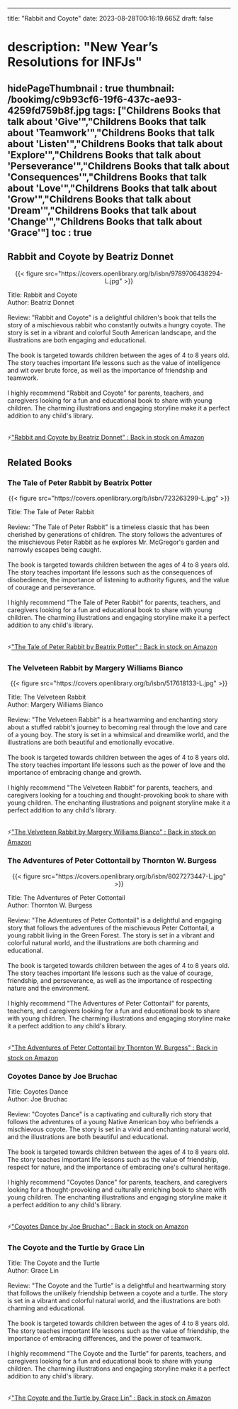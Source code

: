 
---
title: "Rabbit and Coyote"
date: 2023-08-28T00:16:19.665Z
draft: false
# description: "New Year’s Resolutions for INFJs"
hidePageThumbnail : true
thumbnail: /bookimg/c9b93cf6-19f6-437c-ae93-4259fd759b8f.jpg
tags: ["Childrens Books that talk about 'Give'","Childrens Books that talk about 'Teamwork'","Childrens Books that talk about 'Listen'","Childrens Books that talk about 'Explore'","Childrens Books that talk about 'Perseverance'","Childrens Books that talk about 'Consequences'","Childrens Books that talk about 'Love'","Childrens Books that talk about 'Grow'","Childrens Books that talk about 'Dream'","Childrens Books that talk about 'Change'","Childrens Books that talk about 'Grace'"]
toc : true
---
## Rabbit and Coyote by Beatriz Donnet

<center>
{{< figure src="https://covers.openlibrary.org/b/isbn/9789706438294-L.jpg" >}}
</center>

Title: Rabbit and Coyote</br>
Author: Beatriz Donnet</br></br>
Review: "Rabbit and Coyote" is a delightful children's book that tells the story of a mischievous rabbit who constantly outwits a hungry coyote. The story is set in a vibrant and colorful South American landscape, and the illustrations are both engaging and educational.</br></br>
The book is targeted towards children between the ages of 4 to 8 years old. The story teaches important life lessons such as the value of intelligence and wit over brute force, as well as the importance of friendship and teamwork.</br></br>
I highly recommend "Rabbit and Coyote" for parents, teachers, and caregivers looking for a fun and educational book to share with young children. The charming illustrations and engaging storyline make it a perfect addition to any child's library.</br></br>

<p>⚡<a id="aflink" href="https://www.amazon.com/gp/search?ie=UTF8&tag=klayu00-20&linkCode=ur2&linkId=6639bed89a8ad8dd2705e40644eb43d3&camp=1789&creative=9325&index=books&keywords=Rabbit and Coyote by Beatriz Donnet" class="one" target="_blank" title='"Rabbit and Coyote by Beatriz Donnet" : Back in stock on Amazon'>"Rabbit and Coyote by Beatriz Donnet" : Back in stock on Amazon</a></p>

## Related Books
### The Tale of Peter Rabbit by Beatrix Potter
<center>
{{< figure src="https://covers.openlibrary.org/b/isbn/723263299-L.jpg" >}}
</center>

Title: The Tale of Peter Rabbit</br></br>
Review: "The Tale of Peter Rabbit" is a timeless classic that has been cherished by generations of children. The story follows the adventures of the mischievous Peter Rabbit as he explores Mr. McGregor's garden and narrowly escapes being caught.</br></br>
The book is targeted towards children between the ages of 4 to 8 years old. The story teaches important life lessons such as the consequences of disobedience, the importance of listening to authority figures, and the value of courage and perseverance.</br></br>
I highly recommend "The Tale of Peter Rabbit" for parents, teachers, and caregivers looking for a fun and educational book to share with young children. The charming illustrations and engaging storyline make it a perfect addition to any child's library.</br></br>

<p>⚡<a id="aflink" href="https://www.amazon.com/gp/search?ie=UTF8&tag=klayu00-20&linkCode=ur2&linkId=6639bed89a8ad8dd2705e40644eb43d3&camp=1789&creative=9325&index=books&keywords=The Tale of Peter Rabbit by Beatrix Potter" class="one" target="_blank" title='"The Tale of Peter Rabbit by Beatrix Potter" : Back in stock on Amazon'>"The Tale of Peter Rabbit by Beatrix Potter" : Back in stock on Amazon</a></p>

### The Velveteen Rabbit by Margery Williams Bianco
<center>
{{< figure src="https://covers.openlibrary.org/b/isbn/517618133-L.jpg" >}}
</center>

Title: The Velveteen Rabbit</br>
Author: Margery Williams Bianco</br></br>
Review: "The Velveteen Rabbit" is a heartwarming and enchanting story about a stuffed rabbit's journey to becoming real through the love and care of a young boy. The story is set in a whimsical and dreamlike world, and the illustrations are both beautiful and emotionally evocative.</br></br>
The book is targeted towards children between the ages of 4 to 8 years old. The story teaches important life lessons such as the power of love and the importance of embracing change and growth.</br></br>
I highly recommend "The Velveteen Rabbit" for parents, teachers, and caregivers looking for a touching and thought-provoking book to share with young children. The enchanting illustrations and poignant storyline make it a perfect addition to any child's library.</br></br>

<p>⚡<a id="aflink" href="https://www.amazon.com/gp/search?ie=UTF8&tag=klayu00-20&linkCode=ur2&linkId=6639bed89a8ad8dd2705e40644eb43d3&camp=1789&creative=9325&index=books&keywords=The Velveteen Rabbit by Margery Williams Bianco" class="one" target="_blank" title='"The Velveteen Rabbit by Margery Williams Bianco" : Back in stock on Amazon'>"The Velveteen Rabbit by Margery Williams Bianco" : Back in stock on Amazon</a></p>

### The Adventures of Peter Cottontail by Thornton W. Burgess
<center>
{{< figure src="https://covers.openlibrary.org/b/isbn/8027273447-L.jpg" >}}
</center>

Title: The Adventures of Peter Cottontail</br>
Author: Thornton W. Burgess</br></br>
Review: "The Adventures of Peter Cottontail" is a delightful and engaging story that follows the adventures of the mischievous Peter Cottontail, a young rabbit living in the Green Forest. The story is set in a vibrant and colorful natural world, and the illustrations are both charming and educational.</br></br>
The book is targeted towards children between the ages of 4 to 8 years old. The story teaches important life lessons such as the value of courage, friendship, and perseverance, as well as the importance of respecting nature and the environment.</br></br>
I highly recommend "The Adventures of Peter Cottontail" for parents, teachers, and caregivers looking for a fun and educational book to share with young children. The charming illustrations and engaging storyline make it a perfect addition to any child's library.</br></br>

<p>⚡<a id="aflink" href="https://www.amazon.com/gp/search?ie=UTF8&tag=klayu00-20&linkCode=ur2&linkId=6639bed89a8ad8dd2705e40644eb43d3&camp=1789&creative=9325&index=books&keywords=The Adventures of Peter Cottontail by Thornton W. Burgess" class="one" target="_blank" title='"The Adventures of Peter Cottontail by Thornton W. Burgess" : Back in stock on Amazon'>"The Adventures of Peter Cottontail by Thornton W. Burgess" : Back in stock on Amazon</a></p>

### Coyotes Dance by Joe Bruchac
Title: Coyotes Dance</br>
Author: Joe Bruchac</br></br>
Review: "Coyotes Dance" is a captivating and culturally rich story that follows the adventures of a young Native American boy who befriends a mischievous coyote. The story is set in a vivid and enchanting natural world, and the illustrations are both beautiful and educational.</br></br>
The book is targeted towards children between the ages of 4 to 8 years old. The story teaches important life lessons such as the value of friendship, respect for nature, and the importance of embracing one's cultural heritage.</br></br>
I highly recommend "Coyotes Dance" for parents, teachers, and caregivers looking for a thought-provoking and culturally enriching book to share with young children. The enchanting illustrations and engaging storyline make it a perfect addition to any child's library.</br></br>

<p>⚡<a id="aflink" href="https://www.amazon.com/gp/search?ie=UTF8&tag=klayu00-20&linkCode=ur2&linkId=6639bed89a8ad8dd2705e40644eb43d3&camp=1789&creative=9325&index=books&keywords=Coyotes Dance by Joe Bruchac" class="one" target="_blank" title='"Coyotes Dance by Joe Bruchac" : Back in stock on Amazon'>"Coyotes Dance by Joe Bruchac" : Back in stock on Amazon</a></p>

### The Coyote and the Turtle by Grace Lin
Title: The Coyote and the Turtle</br>
Author: Grace Lin</br></br>
Review: "The Coyote and the Turtle" is a delightful and heartwarming story that follows the unlikely friendship between a coyote and a turtle. The story is set in a vibrant and colorful natural world, and the illustrations are both charming and educational.</br></br>
The book is targeted towards children between the ages of 4 to 8 years old. The story teaches important life lessons such as the value of friendship, the importance of embracing differences, and the power of teamwork.</br></br>
I highly recommend "The Coyote and the Turtle" for parents, teachers, and caregivers looking for a fun and educational book to share with young children. The charming illustrations and engaging storyline make it a perfect addition to any child's library.</br></br>

<p>⚡<a id="aflink" href="https://www.amazon.com/gp/search?ie=UTF8&tag=klayu00-20&linkCode=ur2&linkId=6639bed89a8ad8dd2705e40644eb43d3&camp=1789&creative=9325&index=books&keywords=The Coyote and the Turtle by Grace Lin" class="one" target="_blank" title='"The Coyote and the Turtle by Grace Lin" : Back in stock on Amazon'>"The Coyote and the Turtle by Grace Lin" : Back in stock on Amazon</a></p>

